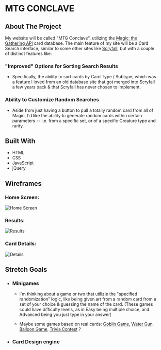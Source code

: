 # **MTG CONCLAVE**

## **About The Project**

My website will be called "MTG Conclave", utilizing the [Magic: the Gathering API](https://magicthegathering.io/) card database.  The main feature of my site will be a Card Search interface, similar to some other sites like [Scryfall](https://scryfall.com/), but with a couple of distinct features like:

### "Improved" Options for Sorting Search Results 

* Specifically, the ability to sort cards by Card Type / Subtype, which was a feature I loved from an old database site that got merged into Scryfall a few years back & that Scryfall has never chosen to implement.

### Ability to Customize Random Searches

* Aside from just having a button to pull a totally random card from all of Magic, I'd like the ability to generate random cards within certain parameters -- i.e. from a specific set, or of a specific Creature type and rarity.

## **Built With**

* HTML
* CSS
* JavaScript
* jQuery

## **Wireframes**

### Home Screen:
![Home Screen](assets/Home.png)
### Results:
![Results](assets/Results.png)
### Card Details:
![Details](assets/Details.png)

## **Stretch Goals**

* ### Minigames

  * I'm thinking about a game or two that utilizie the "specified randomization" logic, like being given art from a random card from a set of your choice & guessing the name of the card.  (These games could have difficulty levels, as in Easy being multiple choice, and Advanced being you just type in your answer)

  * Maybe some games based on real cards:  [Goblin Game](https://scryfall.com/card/pls/61/goblin-game), [Water Gun Balloon Game](https://scryfall.com/card/unf/538/water-gun-balloon-game), [Trivia Contest](https://scryfall.com/search?q=trivia+contest) ?

* ### Card Design engine